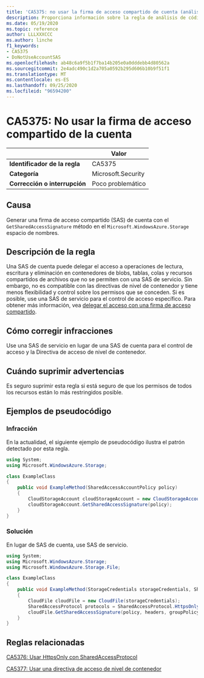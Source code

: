 ```yaml
---
title: 'CA5375: no usar la firma de acceso compartido de cuenta (análisis de código)'
description: Proporciona información sobre la regla de análisis de código CA5375, incluidas las causas, cómo corregir las infracciones y cuándo suprimirlas.
ms.date: 05/19/2020
ms.topic: reference
author: LLLXXXCCC
ms.author: linche
f1_keywords:
- CA5375
- DoNotUseAccountSAS
ms.openlocfilehash: ab48c6a9f5b1f7ba14b205e0a0dddebb4d80562a
ms.sourcegitcommit: 2e4adc490c1d2a705a0592b295d606b10b9f51f1
ms.translationtype: MT
ms.contentlocale: es-ES
ms.lasthandoff: 09/25/2020
ms.locfileid: "96594200"
---
```

# <a name="ca5375-do-not-use-account-shared-access-signature"></a>CA5375: No usar la firma de acceso compartido de la cuenta

| | Valor |
|-|-|
| **Identificador de la regla** |CA5375|
| **Categoría** |Microsoft.Security|
| **Corrección o interrupción** |Poco problemático|

## <a name="cause"></a>Causa

Generar una firma de acceso compartido (SAS) de cuenta con el `GetSharedAccessSignature` método en el `Microsoft.WindowsAzure.Storage` espacio de nombres.

## <a name="rule-description"></a>Descripción de la regla

Una SAS de cuenta puede delegar el acceso a operaciones de lectura, escritura y eliminación en contenedores de blobs, tablas, colas y recursos compartidos de archivos que no se permiten con una SAS de servicio. Sin embargo, no es compatible con las directivas de nivel de contenedor y tiene menos flexibilidad y control sobre los permisos que se conceden. Si es posible, use una SAS de servicio para el control de acceso específico. Para obtener más información, vea [delegar el acceso con una firma de acceso compartido](/rest/api/storageservices/delegate-access-with-shared-access-signature).

## <a name="how-to-fix-violations"></a>Cómo corregir infracciones

Use una SAS de servicio en lugar de una SAS de cuenta para el control de acceso y la Directiva de acceso de nivel de contenedor.

## <a name="when-to-suppress-warnings"></a>Cuándo suprimir advertencias

Es seguro suprimir esta regla si está seguro de que los permisos de todos los recursos están lo más restringidos posible.

## <a name="pseudo-code-examples"></a>Ejemplos de pseudocódigo

### <a name="violation"></a>Infracción

En la actualidad, el siguiente ejemplo de pseudocódigo ilustra el patrón detectado por esta regla.

```csharp
using System;
using Microsoft.WindowsAzure.Storage;

class ExampleClass
{
    public void ExampleMethod(SharedAccessAccountPolicy policy)
    {
        CloudStorageAccount cloudStorageAccount = new CloudStorageAccount();
        cloudStorageAccount.GetSharedAccessSignature(policy);
    }
}
```

### <a name="solution"></a>Solución

En lugar de SAS de cuenta, use SAS de servicio.

```csharp
using System;
using Microsoft.WindowsAzure.Storage;
using Microsoft.WindowsAzure.Storage.File;

class ExampleClass
{
    public void ExampleMethod(StorageCredentials storageCredentials, SharedAccessFilePolicy policy, SharedAccessFileHeaders headers, string groupPolicyIdentifier, IPAddressOrRange ipAddressOrRange)
    {
        CloudFile cloudFile = new CloudFile(storageCredentials);
        SharedAccessProtocol protocols = SharedAccessProtocol.HttpsOnly;
        cloudFile.GetSharedAccessSignature(policy, headers, groupPolicyIdentifier, protocols, ipAddressOrRange);
    }
}
```

## <a name="related-rules"></a>Reglas relacionadas

[CA5376: Usar HttpsOnly con SharedAccessProtocol](ca5376.md)

[CA5377: Usar una directiva de acceso de nivel de contenedor](ca5377.md)
